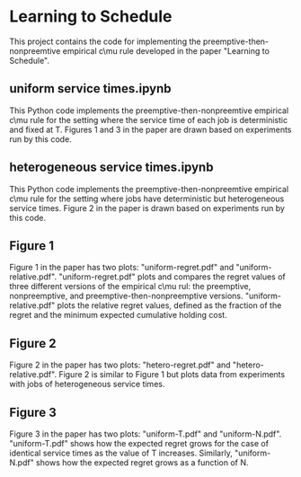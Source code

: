 # Learning to Schedule

This project contains the code for implementing the preemptive-then-nonpreemtive empirical c\mu rule developed in the paper "Learning to Schedule".

## uniform service times.ipynb

This Python code implements the preemptive-then-nonpreemtive empirical c\mu rule for the setting where the service time of each job is deterministic and fixed at T. Figures 1 and 3 in the paper are drawn based on experiments run by this code. 

## heterogeneous service times.ipynb

This Python code implements the preemptive-then-nonpreemtive empirical c\mu rule for the setting where jobs have deterministic but heterogeneous service times. Figure 2 in the paper is drawn based on experiments run by this code. 

## Figure 1

Figure 1 in the paper has two plots: "uniform-regret.pdf" and "uniform-relative.pdf". "uniform-regret.pdf" plots and compares the regret values of three different versions of the empirical c\mu rul: the preemptive, nonpreemptive, and preemptive-then-nonpreemptive versions. "uniform-relative.pdf" plots the relative regret values, defined as the fraction of the regret and the minimum expected cumulative holding cost. 

## Figure 2

Figure 2 in the paper has two plots: "hetero-regret.pdf" and "hetero-relative.pdf". Figure 2 is similar to Figure 1 but plots data from experiments with jobs of heterogeneous service times. 

## Figure 3

Figure 3 in the paper has two plots: "uniform-T.pdf" and "uniform-N.pdf". "uniform-T.pdf" shows how the expected regret grows for the case of identical service times as the value of T increases. Similarly, "uniform-N.pdf" shows how the expected regret grows as a function of N.
